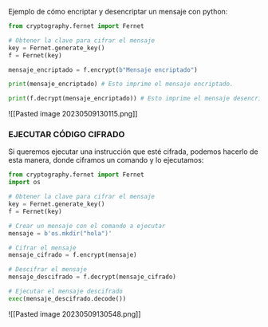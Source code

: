 Ejemplo de cómo encriptar y desencriptar un mensaje con python:

```python
from cryptography.fernet import Fernet

# Obtener la clave para cifrar el mensaje
key = Fernet.generate_key()
f = Fernet(key)

mensaje_encriptado = f.encrypt(b"Mensaje encriptado")

print(mensaje_encriptado) # Esto imprime el mensaje encriptado.

print(f.decrypt(mensaje_encriptado)) # Esto imprime el mensaje desencriptado.
```
![[Pasted image 20230509130115.png]]
### EJECUTAR CÓDIGO CIFRADO

Si queremos ejecutar una instrucción que esté cifrada, podemos hacerlo de esta manera, donde ciframos un comando y lo ejecutamos:
```python
from cryptography.fernet import Fernet
import os

# Obtener la clave para cifrar el mensaje
key = Fernet.generate_key()
f = Fernet(key)

# Crear un mensaje con el comando a ejecutar
mensaje = b'os.mkdir("hola")'

# Cifrar el mensaje
mensaje_cifrado = f.encrypt(mensaje)

# Descifrar el mensaje
mensaje_descifrado = f.decrypt(mensaje_cifrado)

# Ejecutar el mensaje descifrado
exec(mensaje_descifrado.decode())
```
![[Pasted image 20230509130548.png]]
